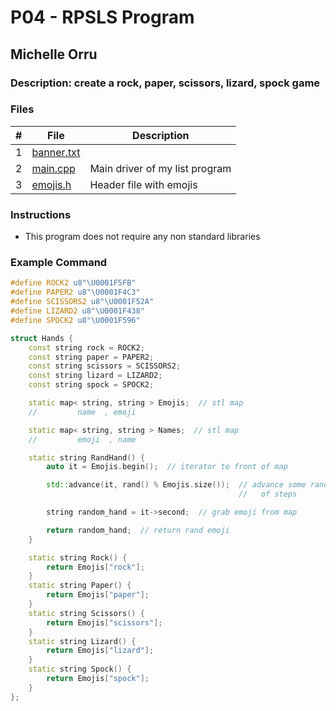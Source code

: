 # P04 - RPSLS Program
## Michelle Orru
### Description: create a rock, paper, scissors, lizard, spock game




### Files

|   #   |    File    | Description                      |
| :---: |  --------  | -------------------------------- |
|   1   | [banner.txt](https://github.com/michelle083/2143_OOP_Michelle/blob/main/Assignments/P04/banner.txt) |                                  |
|   2   | [main.cpp](https://github.com/michelle083/2143_OOP_Michelle/blob/main/Assignments/P04/main.cpp)  | Main driver of my list program   |
|   3   | [emojis.h](https://github.com/michelle083/2143_OOP_Michelle/blob/main/Assignments/P04/emojis.h) | Header file with emojis|


### Instructions

- This program does not require any non standard libraries

### Example Command
```cpp
#define ROCK2 u8"\U0001F5FB"
#define PAPER2 u8"\U0001F4C3"
#define SCISSORS2 u8"\U0001F52A"
#define LIZARD2 u8"\U0001F438"
#define SPOCK2 u8"\U0001F596"

struct Hands {
    const string rock = ROCK2;
    const string paper = PAPER2;
    const string scissors = SCISSORS2;
    const string lizard = LIZARD2;
    const string spock = SPOCK2;

    static map< string, string > Emojis;  // stl map
    //         name  , emoji

    static map< string, string > Names;  // stl map
    //         emoji  , name

    static string RandHand() {
        auto it = Emojis.begin();  // iterator to front of map

        std::advance(it, rand() % Emojis.size());  // advance some random amnt
                                                   //   of steps

        string random_hand = it->second;  // grab emoji from map

        return random_hand;  // return rand emoji
    }

    static string Rock() {
        return Emojis["rock"];
    }
    static string Paper() {
        return Emojis["paper"];
    }
    static string Scissors() {
        return Emojis["scissors"];
    }
    static string Lizard() {
        return Emojis["lizard"];
    }
    static string Spock() {
        return Emojis["spock"];
    }
};
```






